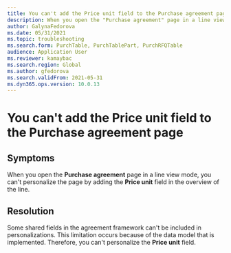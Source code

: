 ```yaml
---
title: You can't add the Price unit field to the Purchase agreement page
description: When you open the "Purchase agreement" page in a line view mode, you can't personalize the page by adding the "Price unit" field in the overview of the line
author: GalynaFedorova
ms.date: 05/31/2021
ms.topic: troubleshooting
ms.search.form: PurchTable, PurchTablePart, PurchRFQTable
audience: Application User
ms.reviewer: kamaybac
ms.search.region: Global
ms.author: gfedorova
ms.search.validFrom: 2021-05-31
ms.dyn365.ops.version: 10.0.13
---
```


# You can't add the Price unit field to the Purchase agreement page

## Symptoms

When you open the **Purchase agreement** page in a line view mode, you can't personalize the page by adding the **Price unit** field in the overview of the line.

## Resolution

Some shared fields in the agreement framework can't be included in personalizations. This limitation occurs because of the data model that is implemented. Therefore, you can't personalize the **Price unit** field.
